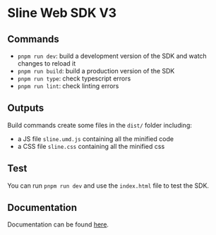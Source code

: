# Sline Web SDK V3

## Commands

- `pnpm run dev`: build a development version of the SDK and watch changes to reload it
- `pnpm run build`: build a production version of the SDK
- `pnpm run type`: check typescript errors
- `pnpm run lint`: check linting errors

## Outputs

Build commands create some files in the `dist/` folder including:

- a JS file `sline.umd.js` containing all the minified code
- a CSS file `sline.css` containing all the minified css

## Test

You can run `pnpm run dev` and use the `index.html` file to test the SDK.

## Documentation

Documentation can be found [here](./documentation.md).

